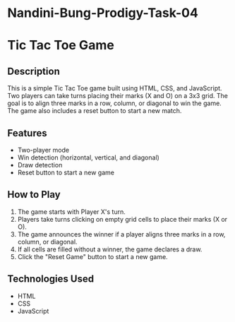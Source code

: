 # Nandini-Bung-Prodigy-Task-04

# Tic Tac Toe Game

## Description
This is a simple Tic Tac Toe game built using HTML, CSS, and JavaScript. Two players can take turns placing their marks (X and O) on a 3x3 grid. The goal is to align three marks in a row, column, or diagonal to win the game. The game also includes a reset button to start a new match.

## Features
- Two-player mode
- Win detection (horizontal, vertical, and diagonal)
- Draw detection
- Reset button to start a new game

## How to Play
1. The game starts with Player X's turn.
2. Players take turns clicking on empty grid cells to place their marks (X or O).
3. The game announces the winner if a player aligns three marks in a row, column, or diagonal.
4. If all cells are filled without a winner, the game declares a draw.
5. Click the "Reset Game" button to start a new game.

## Technologies Used
- HTML
- CSS
- JavaScript

